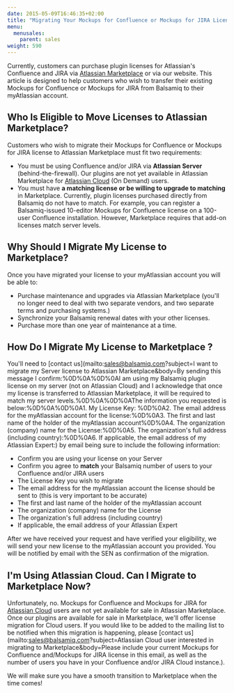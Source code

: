 ```yaml
---
date: 2015-05-09T16:46:35+02:00
title: "Migrating Your Mockups for Confluence or Mockups for JIRA License to Atlassian Marketplace"
menu:
  menusales:
    parent: sales
weight: 590
---
```


Currently, customers can purchase plugin licenses for Atlassian's Confluence and JIRA via [Atlassian Marketplace](/sales/marketplace/) or via our website. This article is designed to help customers who wish to transfer their existing Mockups for Confluence or Mockups for JIRA from Balsamiq to their myAtlassian account.

## Who Is Eligible to Move Licenses to Atlassian Marketplace?

Customers who wish to migrate their Mockups for Confluence or Mockups for JIRA license to Atlassian Marketplace must fit two requirements:

*   You must be using Confluence and/or JIRA via **Atlassian Server** (behind-the-firewall). Our plugins are not yet available in Atlassian Marketplace for [Atlassian Cloud](##i-m-using-atlassian-cloud-can-i-migrate-to-marketplace-now-cloud) (On Demand) users.
*   You must have **a matching license or be willing to upgrade to matching** in Marketplace. Currently, plugin licenses purchased directly from Balsamiq do not have to match. For example, you can register a Balsamiq-issued 10-editor Mockups for Confluence license on a 100-user Confluence installation. However, Marketplace requires that add-on licenses match server levels.

## Why Should I Migrate My License to Marketplace?

Once you have migrated your license to your myAtlassian account you will be able to:

*   Purchase maintenance and upgrades via Atlassian Marketplace (you'll no longer need to deal with two separate vendors, and two separate terms and purchasing systems.)
*   Synchronize your Balsamiq renewal dates with your other licenses.
*   Purchase more than one year of maintenance at a time.

## How Do I Migrate My License to Marketplace ?

You'll need to [contact us](mailto:sales@balsamiq.com?subject=I want to migrate my Server license to Atlassian Marketplace&body=By sending this message I confirm:%0D%0A%0D%0AI am using my Balsamiq plugin license on my server (not on Atlassian Cloud) and I acknowledge that once my license is transferred to Atlassian Marketplace, it will be required to match my server levels.%0D%0A%0D%0AThe information you requested is below:%0D%0A%0D%0A1\. My License Key: %0D%0A2\. The email address for the myAtlassian account for the license:%0D%0A3\. The first and last name of the holder of the myAtlassian account%0D%0A4\. The organization (company) name for the License:%0D%0A5\. The organization's full address (including country):%0D%0A6\. If applicable, the email address of my Atlassian Expert:) by email being sure to include the following information:

*   Confirm you are using your license on your Server
*   Confirm you agree to **match** your Balsamiq number of users to your Confluence and/or JIRA users
*   The License Key you wish to migrate
*   The email address for the myAtlassian account the license should be sent to (this is very important to be accurate)
*   The first and last name of the holder of the myAtlassian account
*   The organization (company) name for the License
*   The organization's full address (including country)
*   If applicable, the email address of your Atlassian Expert

After we have received your request and have verified your eligibility, we will send your new license to the myAtlassian account you provided. You will be notified by email with the SEN as confirmation of the migration.

## I'm Using Atlassian Cloud. Can I Migrate to Marketplace Now?

Unfortunately, no. Mockups for Confluence and Mockups for JIRA for [Atlassian Cloud](/sales/atlassiancloud/) users are not yet available for sale in Atlassian Marketplace. Once our plugins are available for sale in Marketplace, we'll offer license migration for Cloud users. If you would like to be added to the mailing list to be notified when this migration is happening, please [contact us](mailto:sales@balsamiq.com?subject=Atlassian Cloud user interested in migrating to Marketplace&body=Please include your current Mockups for Confluence and/Mockups for JIRA license in this email, as well as the number of users you have in your Confluence and/or JIRA Cloud instance.). 

We will make sure you have a smooth transition to Marketplace when the time comes!